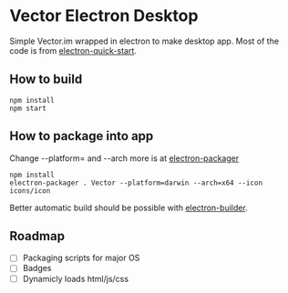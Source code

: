 # Vector Electron Desktop
Simple Vector.im wrapped in electron to make desktop app. Most of the code is from [electron-quick-start](https://github.com/electron/electron-quick-start).


## How to build
```
npm install
npm start
```

## How to package into app
Change --platform= and --arch more is at [electron-packager](https://github.com/electron-userland/electron-packager)
```
npm install
electron-packager . Vector --platform=darwin --arch=x64 --icon icons/icon
```


Better automatic build should be possible with [electron-builder](https://github.com/electron-userland/electron-builder).

## Roadmap

* [ ] Packaging scripts for major OS
* [ ] Badges
* [ ] Dynamicly loads html/js/css

